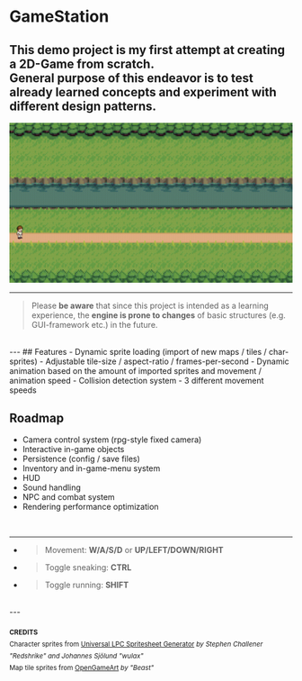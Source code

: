 # GameStation
This **demo project** is my first attempt at creating a **2D-Game** from scratch.
<br>
General purpose of this endeavor is to test already learned concepts and experiment with different design patterns.
<br>
---

![](./doc/preview/preview.gif)


---
>Please **be aware** that since this project is intended as a learning experience, the **engine is prone to changes** of basic structures (e.g. GUI-framework etc.) in the future.
<br>
---
## Features
- Dynamic sprite loading (import of new maps / tiles / char-sprites)
- Adjustable tile-size / aspect-ratio / frames-per-second
- Dynamic animation based on the amount of imported sprites and movement / animation speed
- Collision detection system
- 3 different movement speeds



## Roadmap
- Camera control system (rpg-style fixed camera)
- Interactive in-game objects
- Persistence (config / save files)
- Inventory and in-game-menu system
- HUD
- Sound handling
- NPC and combat system
- Rendering performance optimization

<br>

---

- >Movement: **W/A/S/D** or **UP/LEFT/DOWN/RIGHT**
- >Toggle sneaking: **CTRL**
- >Toggle running: **SHIFT**
<br>
---
<br>

<sub>**CREDITS**</sub>
<br>
<sub>Character sprites from [Universal LPC Spritesheet Generator](https://sanderfrenken.github.io/Universal-LPC-Spritesheet-Character-Generator/) *by Stephen Challener "Redshrike" and Johannes Sjölund "wulax"*</sub>
<br>
<sub>Map tile sprites from [OpenGameArt](https://opengameart.org/content/overworld-grass-biome) *by "Beast"*</sub>


